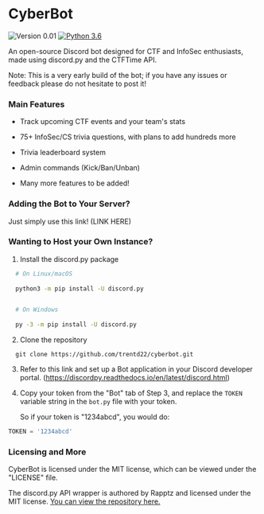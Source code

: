 # CyberBot

![Version 0.01](https://img.shields.io/badge/version-0.01-lightgrey)
[![Python 3.6](https://img.shields.io/badge/python-3.6%2B-blue)](https://www.python.org/downloads/)

An open-source Discord bot designed for CTF and InfoSec enthusiasts, made using discord.py and the CTFTime API.

Note: This is a very early build of the bot; if you have any issues or feedback please do not hesitate to post it!

### Main Features

- Track upcoming CTF events and your team's stats

- 75+ InfoSec/CS trivia questions, with plans to add hundreds more

- Trivia leaderboard system

- Admin commands (Kick/Ban/Unban)

- Many more features to be added!

### Adding the Bot to Your Server?

Just simply use this link! (LINK HERE)

### Wanting to Host your Own Instance?

1. Install the discord.py package

```sh
  # On Linux/macOS
  
  python3 -m pip install -U discord.py


  # On Windows
  
  py -3 -m pip install -U discord.py
```

2. Clone the repository

```
  git clone https://github.com/trentd22/cyberbot.git
```

3. Refer to this link and set up a Bot application in your Discord developer portal. (https://discordpy.readthedocs.io/en/latest/discord.html)

4. Copy your token from the "Bot" tab of Step 3, and replace the `TOKEN` variable string in the `bot.py` file with your token.

   So if your token is "1234abcd", you would do:
```py
TOKEN = '1234abcd'
```

### Licensing and More

CyberBot is licensed under the MIT license, which can be viewed under the "LICENSE" file.

The discord.py API wrapper is authored by Rapptz and licensed under the MIT license. [You can view the repository here.](https://github.com/Rapptz/discord.py)

